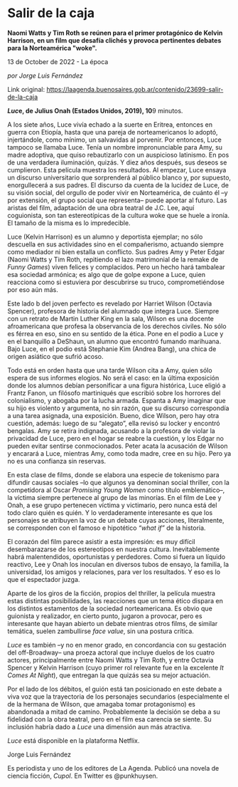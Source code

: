 # Salir de la caja

**Naomi Watts y Tim Roth se reúnen para el primer protagónico de Kelvin Harrison, en un film que desafía clichés y provoca pertinentes debates para la Norteamérica "woke".**

13 de October de 2022 - La época

_por Jorge Luis Fernández_

Link original: https://laagenda.buenosaires.gob.ar/contenido/23699-salir-de-la-caja



*****Luc***e, de Julius Onah (Estados Unidos, 2019), 10**9 minutos.




A los siete años, Luce vivía echado a la suerte en Eritrea, entonces en guerra con Etiopía, hasta que una pareja de norteamericanos lo adoptó, injertándole, como mínimo, un salvavidas al porvenir. Por entonces, Luce tampoco se llamaba Luce. Tenía un nombre impronunciable para Amy, su madre adoptiva, que quiso rebautizarlo con un auspicioso latinismo. En pos de una verdadera iluminación, quizás. Y diez años después, sus deseos se cumplieron. Esta película muestra los resultados. Al empezar, Luce ensaya un discurso universitario que sorprenderá al público blanco y, por supuesto, enorgullecerá a sus padres. El discurso da cuenta de la lucidez de Luce, de su visión social, del orgullo de poder vivir en Norteamérica, de cuánto él –y por extensión, el grupo social que representa– puede aportar al futuro. Las aristas del film, adaptación de una obra teatral de J.C. Lee, aquí coguionista, son tan estereotípicas de la cultura woke que se huele a ironía. El tamaño de la misma es lo impredecible.




Luce (Kelvin Harrison) es un alumno y deportista ejemplar; no sólo descuella en sus actividades sino en el compañerismo, actuando siempre como mediador ni bien estalla un conflicto. Sus padres Amy y Peter Edgar (Naomi Watts y Tim Roth, repitiendo el lazo matrimonial de la remake de *Funny Games*) viven felices y complacidos. Pero un hecho hará tambalear esa sociedad armónica; es algo que de golpe expone a Luce, quien reacciona como si estuviera por descubrirse su truco, comprometiéndose por eso aún más.




Este lado b del joven perfecto es revelado por Harriet Wilson (Octavia Spencer), profesora de historia del alumnado que integra Luce. Siempre con un retrato de Martin Luther King en la sala, Wilson es una docente afroamericana que profesa la observancia de los derechos civiles. No sólo es férrea en eso, sino en su sentido de la ética. Pone en el podio a Luce y en el banquillo a DeShaun, un alumno que encontró fumando marihuana. Bajo Luce, en el podio está Stephanie Kim (Andrea Bang), una chica de origen asiático que sufrió acoso.




Todo está en orden hasta que una tarde Wilson cita a Amy, quien sólo espera de sus informes elogios. No será el caso: en la última exposición donde los alumnos debían personificar a una figura histórica, Luce eligió a Frantz Fanon, un filósofo martiniqués que escribió sobre los horrores del colonialismo, y abogaba por la lucha armada. Espanta a Amy imaginar que su hijo es violento y argumenta, no sin razón, que su discurso correspondía a una tarea asignada, una exposición. Bueno, dice Wilson, pero hay otra cuestión, además: luego de su “alegato”, ella revisó su locker y encontró bengalas. Amy se retira indignada, acusando a la profesora de violar la privacidad de Luce, pero en el hogar se reabre la cuestión, y los Edgar no pueden evitar sentirse conmocionados. Peter acata la acusación de Wilson y encarará a Luce, mientras Amy, como toda madre, cree en su hijo. Pero ya no es una confianza sin reservas.




En esta clase de films, donde se elabora una especie de tokenismo para difundir causas sociales –lo que algunos ya denominan social thriller, con la competidora al Oscar *Promising Young Women* como título emblemático–, la víctima siempre pertenece al grupo de las minorías. En el film de Lee y Onah, a ese grupo pertenecen víctima y victimario, pero nunca está del todo claro quién es quién. Y lo verdaderamente interesante es que los personajes se atribuyen la voz de un debate cuyas acciones, literalmente, se corresponden con el famoso e hipotético *“what if”* de la historia.




El corazón del film parece asistir a esta impresión: es muy difícil desembarazarse de los estereotipos en nuestra cultura. Inevitablemente habrá malentendidos, oportunistas y perdedores. Como si fuera un líquido reactivo, Lee y Onah los inoculan en diversos tubos de ensayo, la familia, la universidad, los amigos y relaciones, para ver los resultados. Y eso es lo que el espectador juzga.




Aparte de los giros de la ficción, propios del thriller, la película muestra estas distintas posibilidades, las reacciones que un tema ético dispara en los distintos estamentos de la sociedad norteamericana. Es obvio que guionista y realizador, en cierto punto, jugaron a provocar, pero es interesante que hayan abierto un debate mientras otros films, de similar temática, suelen zambullirse *face value*, sin una postura crítica.




*Luce* es también –y no en menor grado, en concordancia con su gestación del off-Broadway– una proeza actoral que incluye duelos de los cuatro actores, principalmente entre Naomi Watts y Tim Roth, y entre Octavia Spencer y Kelvin Harrison (cuyo primer rol relevante fue en la excelente *It Comes At Night*), que entregan la que quizás sea su mejor actuación.




Por el lado de los débitos, el guión está tan posicionado en este debate a viva voz que la trayectoria de los personajes secundarios (especialmente el de la hermana de Wilson, que amagaba tomar protagonismo) es abandonada a mitad de camino. Probablemente la decisión se deba a su fidelidad con la obra teatral, pero en el film esa carencia se siente. Su inclusión habría dado a *Luce* una dimensión aun más atractiva.




*Luce* está disponible en la plataforma Netflix.




Jorge Luis Fernández




Es periodista y uno de los editores de La Agenda. Publicó una novela de ciencia ficción, *Cupol*. En Twitter es @punkhuysen.



